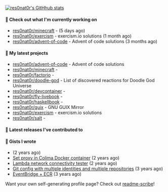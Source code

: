 [![res0nat0r's GitHhub stats](https://github-readme-stats.vercel.app/api?username=res0nat0r&count_private=true&show_icons=true)](https://github.com/anuraghazra/github-readme-stats)

#### 👷 Check out what I'm currently working on

- [res0nat0r/minecraft](https://github.com/res0nat0r/minecraft) -  (5 days ago)
- [res0nat0r/exercism](https://github.com/res0nat0r/exercism) - exercism.io solutions (1 month ago)
- [res0nat0r/advent-of-code](https://github.com/res0nat0r/advent-of-code) - Advent of code solutions (3 months ago)

#### 🌱 My latest projects

- [res0nat0r/advent-of-code](https://github.com/res0nat0r/advent-of-code) - Advent of code solutions
- [res0nat0r/minecraft](https://github.com/res0nat0r/minecraft) - 
- [res0nat0r/factorio](https://github.com/res0nat0r/factorio) - 
- [res0nat0r/doodle-god](https://github.com/res0nat0r/doodle-god) - List of discovered reactions for Doodle God Universe
- [res0nat0r/devcontainer](https://github.com/res0nat0r/devcontainer) - 
- [res0nat0r/fly-livebook](https://github.com/res0nat0r/fly-livebook) - 
- [res0nat0r/haskellbook](https://github.com/res0nat0r/haskellbook) - 
- [res0nat0r/guix](https://github.com/res0nat0r/guix) - GNU GUIX Mirror
- [res0nat0r/exercism](https://github.com/res0nat0r/exercism) - exercism.io solutions
- [res0nat0r/salt](https://github.com/res0nat0r/salt) - 

#### 🔭 Latest releases I've contributed to


#### 📓 Gists I wrote

- [](https://gist.github.com/81ca619a216d5e313af32ea774e3e6c1) (2 years ago)
- [Set proxy in Colima Docker container](https://gist.github.com/e182f23272a331f20b83195156eef83f) (2 years ago)
- [Lambda network connectivity tester](https://gist.github.com/a20f2ae9fb88b4aac3f146e55c6710eb) (2 years ago)
- [Git config with multiple identities and multiple repositories](https://gist.github.com/576d223206ef057cde52ef180f73cedd) (3 years ago)
- [EventBridge &#43; ECR](https://gist.github.com/2199102ab9a297d84bc1976d505c689b) (3 years ago)

Want your own self-generating profile page? Check out [readme-scribe](https://github.com/muesli/readme-scribe)!
